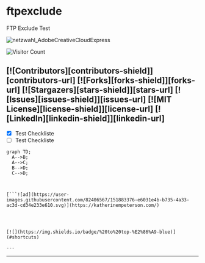# ftpexclude
FTP Exclude Test


![netzwahl_AdobeCreativeCloudExpress](https://user-images.githubusercontent.com/82406567/151697950-d0454a0b-fe90-48f2-be41-02224cef7138.gif)


![Visitor Count](https://profile-counter.glitch.me/{counter}/count.svg)

[![Contributors][contributors-shield]][contributors-url]
[![Forks][forks-shield]][forks-url]
[![Stargazers][stars-shield]][stars-url]
[![Issues][issues-shield]][issues-url]
[![MIT License][license-shield]][license-url]
[![LinkedIn][linkedin-shield]][linkedin-url]
---
- [X] Test Checkliste
- [ ] Test Checkliste

```mermaid
graph TD;
  A-->B;
  A-->C;
  B-->D;
  C-->D;



[```![ad](https://user-images.githubusercontent.com/82406567/151883376-e6031e4b-b735-4a33-ac3d-cd34e233e610.svg)](https://katherinempeterson.com/)




[![](https://img.shields.io/badge/%20to%20top-%E2%86%A9-blue)](#shortcuts)

---

```


***
